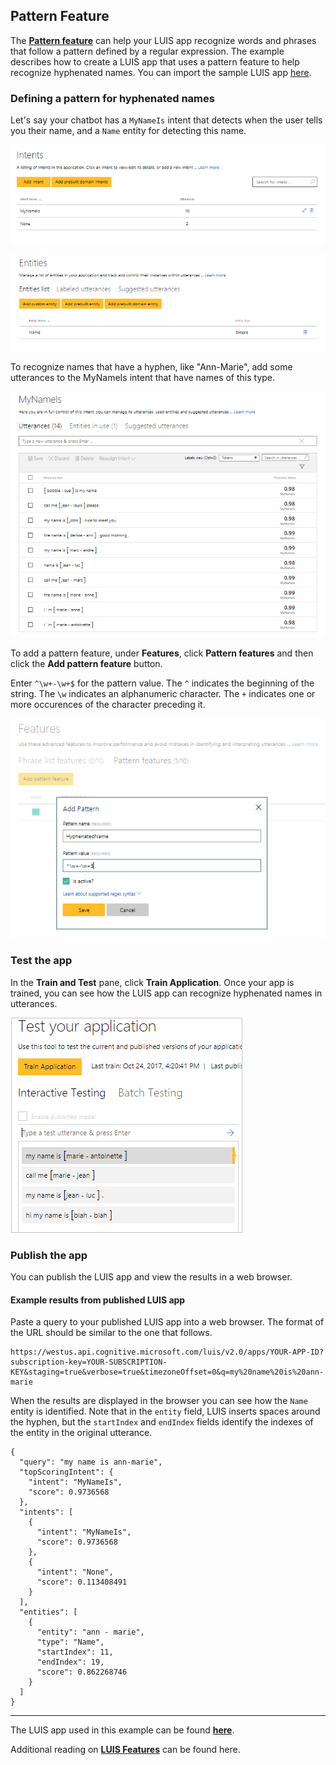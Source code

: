 ## Pattern Feature

The __[Pattern feature][LuisFeatures]__ can help your LUIS app recognize words and phrases that follow a pattern defined by a regular expression. The example describes how to create a LUIS app that uses a pattern feature to help recognize hyphenated names. You can import the sample LUIS app [here][SampleHyphenatedNamesModel].

### Defining a pattern for hyphenated names

Let's say your chatbot has a `MyNameIs` intent that detects when the user tells you their name, and a `Name` entity for detecting this name.

![screenshot of intent][Intents]

![screenshot of name entity][Entity]

To recognize names that have a hyphen, like "Ann-Marie", add some utterances to the MyNameIs intent that have names of this type.

![screenshot of utterances][Utterances]

To add a pattern feature, under **Features**, click **Pattern features** and then click the **Add pattern feature** button. 

Enter `^\w+-\w+$` for the pattern value. The `^` indicates the beginning of the string. The `\w` indicates an alphanumeric character. The `+` indicates one or more occurences of the character preceding it.

![screenshot of adding the pattern][AddPattern]

### Test the app
In the **Train and Test** pane, click **Train Application**. Once your app is trained, you can see how the LUIS app can recognize hyphenated names in utterances.

![screenshot of interactive test][InteractiveTest]

### Publish the app
You can publish the LUIS app and view the results in a web browser.

#### Example results from published LUIS app

Paste a query to your published LUIS app into a web browser. The format of the URL should be similar to the one that follows. 
```
https://westus.api.cognitive.microsoft.com/luis/v2.0/apps/YOUR-APP-ID?subscription-key=YOUR-SUBSCRIPTION-KEY&staging=true&verbose=true&timezoneOffset=0&q=my%20name%20is%20ann-marie
```

When the results are displayed in the browser you can see how the `Name` entity is identified. Note that in the `entity` field, LUIS inserts spaces around the hyphen, but the `startIndex` and `endIndex` fields identify the indexes of the entity in the original utterance.

```
{
  "query": "my name is ann-marie",
  "topScoringIntent": {
    "intent": "MyNameIs",
    "score": 0.9736568
  },
  "intents": [
    {
      "intent": "MyNameIs",
      "score": 0.9736568
    },
    {
      "intent": "None",
      "score": 0.113408491
    }
  ],
  "entities": [
    {
      "entity": "ann - marie",
      "type": "Name",
      "startIndex": 11,
      "endIndex": 19,
      "score": 0.862268746
    }
  ]
}
```
___

The LUIS app used in this example can be found __[here][SampleHyphenatedNamesModel]__. 

Additional reading on __[LUIS Features][LuisFeatures]__ can be found here.


  [Intents]: ./screenshots/intents.png
  [Entity]: ./screenshots/name-entity.png
  [Utterances]: ./screenshots/hyphen-utterances.png
  [PatternFeatures]: ./screenshots/pattern-features.png
  [AddPattern]: ./screenshots/add-pattern.png
  [InteractiveTest]: ./screenshots/interactive-test.png


  [SampleHyphenatedNamesModel]: ./hyphenated-names.json
  [LuisFeatures]: https://docs.microsoft.com/en-us/azure/cognitive-services/luis/luis-concept-feature